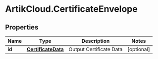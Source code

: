 # ArtikCloud.CertificateEnvelope

## Properties
Name | Type | Description | Notes
------------ | ------------- | ------------- | -------------
**id** | [**CertificateData**](CertificateData.md) | Output Certificate Data | [optional] 


